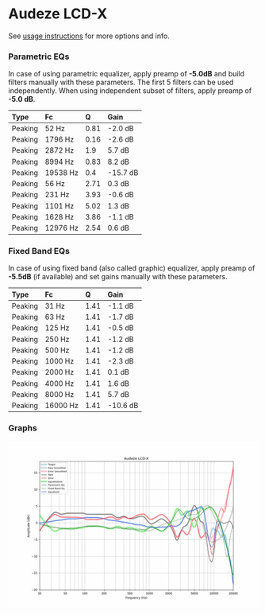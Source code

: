 # Audeze LCD-X
See [usage instructions](https://github.com/jaakkopasanen/AutoEq#usage) for more options and info.

### Parametric EQs
In case of using parametric equalizer, apply preamp of **-5.0dB** and build filters manually
with these parameters. The first 5 filters can be used independently.
When using independent subset of filters, apply preamp of **-5.0 dB**.

| Type    | Fc       |    Q | Gain     |
|:--------|:---------|:-----|:---------|
| Peaking | 52 Hz    | 0.81 | -2.0 dB  |
| Peaking | 1796 Hz  | 0.16 | -2.6 dB  |
| Peaking | 2872 Hz  | 1.9  | 5.7 dB   |
| Peaking | 8994 Hz  | 0.83 | 8.2 dB   |
| Peaking | 19538 Hz | 0.4  | -15.7 dB |
| Peaking | 56 Hz    | 2.71 | 0.3 dB   |
| Peaking | 231 Hz   | 3.93 | -0.6 dB  |
| Peaking | 1101 Hz  | 5.02 | 1.3 dB   |
| Peaking | 1628 Hz  | 3.86 | -1.1 dB  |
| Peaking | 12976 Hz | 2.54 | 0.6 dB   |

### Fixed Band EQs
In case of using fixed band (also called graphic) equalizer, apply preamp of **-5.5dB**
(if available) and set gains manually with these parameters.

| Type    | Fc       |    Q | Gain     |
|:--------|:---------|:-----|:---------|
| Peaking | 31 Hz    | 1.41 | -1.1 dB  |
| Peaking | 63 Hz    | 1.41 | -1.7 dB  |
| Peaking | 125 Hz   | 1.41 | -0.5 dB  |
| Peaking | 250 Hz   | 1.41 | -1.2 dB  |
| Peaking | 500 Hz   | 1.41 | -1.2 dB  |
| Peaking | 1000 Hz  | 1.41 | -2.3 dB  |
| Peaking | 2000 Hz  | 1.41 | 0.1 dB   |
| Peaking | 4000 Hz  | 1.41 | 1.6 dB   |
| Peaking | 8000 Hz  | 1.41 | 5.7 dB   |
| Peaking | 16000 Hz | 1.41 | -10.6 dB |

### Graphs
![](./Audeze%20LCD-X.png)